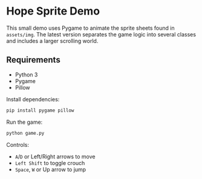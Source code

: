 # Hope Sprite Demo

This small demo uses Pygame to animate the sprite sheets found in `assets/img`.
The latest version separates the game logic into several classes and includes a
larger scrolling world.

## Requirements
- Python 3
- Pygame
- Pillow

Install dependencies:
```bash
pip install pygame pillow
```

Run the game:
```bash
python game.py
```

Controls:
- `A`/`D` or Left/Right arrows to move
- `Left Shift` to toggle crouch
- `Space`, `W` or Up arrow to jump
```
